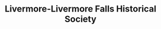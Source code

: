 ---
layout: repo
title: "Livermore-Livermore Falls Historical Society"
id: 2895
permalink: repos/2895/
---
